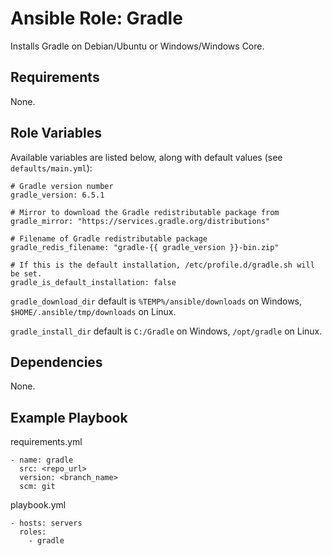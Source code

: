 # Ansible Role: Gradle

Installs Gradle on Debian/Ubuntu or Windows/Windows Core.

## Requirements

None.

## Role Variables

Available variables are listed below, along with default values (see `defaults/main.yml`):

```
# Gradle version number
gradle_version: 6.5.1

# Mirror to download the Gradle redistributable package from
gradle_mirror: "https://services.gradle.org/distributions"

# Filename of Gradle redistributable package
gradle_redis_filename: "gradle-{{ gradle_version }}-bin.zip"

# If this is the default installation, /etc/profile.d/gradle.sh will be set.
gradle_is_default_installation: false
```

`gradle_download_dir` default is `%TEMP%/ansible/downloads` on Windows, `$HOME/.ansible/tmp/downloads` on Linux.

`gradle_install_dir` default is `C:/Gradle` on Windows, `/opt/gradle` on Linux.

## Dependencies

None.

## Example Playbook

requirements.yml
```
- name: gradle
  src: <repo_url>
  version: <branch_name>
  scm: git
```

playbook.yml
```
- hosts: servers
  roles:
    - gradle
```
